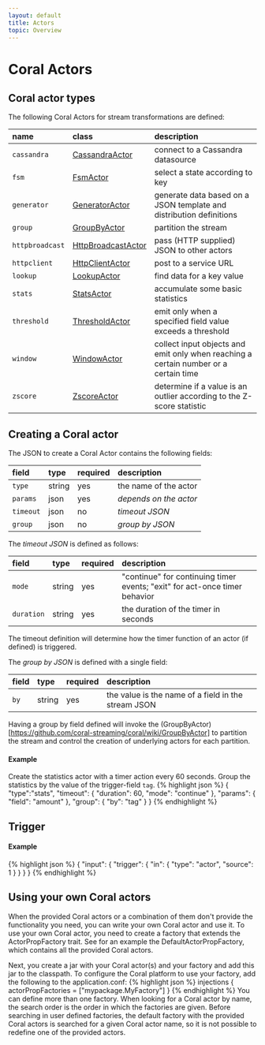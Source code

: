 ```yaml
---
layout: default
title: Actors
topic: Overview
---
```

<!--
   Licensed to the Apache Software Foundation (ASF) under one or more
   contributor license agreements.  See the NOTICE file distributed with
   this work for additional information regarding copyright ownership.
   The ASF licenses this file to You under the Apache License, Version 2.0
   (the "License"); you may not use this file except in compliance with
   the License.  You may obtain a copy of the License at

       http://www.apache.org/licenses/LICENSE-2.0

   Unless required by applicable law or agreed to in writing, software
   distributed under the License is distributed on an "AS IS" BASIS,
   WITHOUT WARRANTIES OR CONDITIONS OF ANY KIND, either express or implied.
   See the License for the specific language governing permissions and
   limitations under the License.
-->

# Coral Actors

## Coral actor types
The following Coral Actors for stream transformations are defined:

name         | class | description
:----------- | :---- | :----------
`cassandra`  | [CassandraActor](https://github.com/coral-streaming/coral/wiki/CassandraActor) | connect to a Cassandra datasource
`fsm`        | [FsmActor](https://github.com/coral-streaming/coral/wiki/FsmActor) | select a state according to key
`generator` | [GeneratorActor](https://github.com/coral-streaming/coral/wiki/GeneratorActor) | generate data based on a JSON template and distribution definitions
`group`      | [GroupByActor](https://github.com/coral-streaming/coral/wiki/GroupByActor) | partition the stream
`httpbroadcast` | [HttpBroadcastActor](https://github.com/coral-streaming/coral/wiki/HttpBroadcastActor) | pass (HTTP supplied) JSON to other actors
`httpclient` | [HttpClientActor](https://github.com/coral-streaming/coral/wiki/HttpClientActor) | post to a service URL
`lookup`     | [LookupActor](https://github.com/coral-streaming/coral/wiki/LookupActor) | find data for a key value
`stats`      | [StatsActor](https://github.com/coral-streaming/coral/wiki/StatsActor) | accumulate some basic statistics
`threshold`  | [ThresholdActor](https://github.com/coral-streaming/coral/wiki/ThresholdActor) | emit only when a specified field value exceeds a threshold
`window`     | [WindowActor](https://github.com/coral-streaming/coral/wiki/WindowActor) | collect input objects and emit only when reaching a certain number or a certain time
`zscore`     | [ZscoreActor](https://github.com/coral-streaming/coral/wiki/ZscoreActor) | determine if a value is an outlier according to the Z-score statistic

## Creating a Coral actor
The JSON to create a Coral Actor contains the following fields:

field     | type     | required | description
:-------- | :------- | :------- | :------------
`type`    | string   | yes | the name of the actor
`params`  | json     | yes | _depends on the actor_
`timeout` | json     | no | _timeout JSON_
`group`   | json     | no | _group by JSON_

The _timeout JSON_ is defined as follows:

field | type | required | description
:---- | :--- | :--- | :---------
`mode`     | string | yes | "continue" for continuing timer events; "exit" for act-once timer behavior
`duration` | string | yes | the duration of the timer in seconds

The timeout definition will determine how the timer function of an actor (if defined) is triggered.

The _group by JSON_ is defined with a single field:

field | type   | required | description
:---- | :----- | :------- | :---------
`by`  | string | yes | the value is the name of a field in the stream JSON

Having a group by field defined will invoke the (GroupByActor)[https://github.com/coral-streaming/coral/wiki/GroupByActor] to partition the stream and control the creation of underlying actors for each partition.

#### Example
Create the statistics actor with a timer action every 60 seconds.
Group the statistics by the value of the trigger-field `tag`.
{% highlight json %}
{ "type":"stats",
  "timeout": {
    "duration": 60,
    "mode": "continue"
  },
  "params": {
    "field": "amount"
  },
  "group": {
    "by": "tag"
  }
}
{% endhighlight %}

## Trigger

#### Example
{% highlight json %}
{ "input":
  { "trigger":
    { "in":
      { "type": "actor",
        "source": 1
      }
    }
  }
}
{% endhighlight %}

## Using your own Coral actors
When the provided Coral actors or a combination of them don't provide the functionality you need, you can write your own Coral actor and use it. To use your own Coral actor, you need to create a factory that extends the ActorPropFactory trait. See for an example the DefaultActorPropFactory, which contains all the provided Coral actors.

Next, you create a jar with your Coral actor(s) and your factory and add this jar to the classpath. To configure the Coral platform to use your factory, add the following to the application.conf:
{% highlight json %}
injections {
    actorPropFactories = ["mypackage.MyFactory"]
}
{% endhighlight %}
You can define more than one factory. When looking for a Coral actor by name, the search order is the order in which the factories are given. Before searching in user defined factories, the default factory with the provided Coral actors is searched for a given Coral actor name, so it is not possible to redefine one of the provided actors.